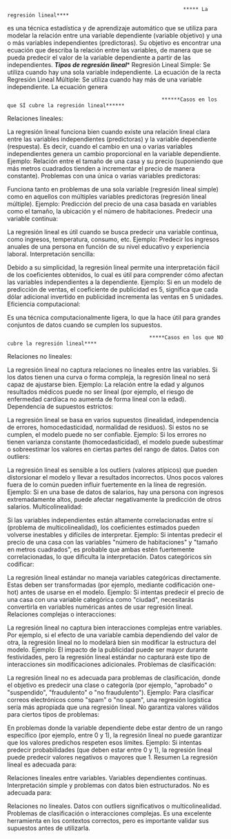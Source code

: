                                                              ***** La regresión lineal****
es una técnica estadística y de aprendizaje automático que se utiliza para modelar la relación entre una variable dependiente (variable objetivo) y una o más variables independientes (predictoras). Su objetivo es encontrar una ecuación que describa la relación entre las variables, de manera que se pueda predecir el valor de la variable dependiente a partir de las independientes.
                                                              *******Tipos de regresión lineal********
 Regresión Lineal Simple: Se utiliza cuando hay una sola variable independiente. La ecuación de la recta
 Regresión Lineal Múltiple: Se utiliza cuando hay más de una variable independiente. La ecuación genera

                                                       
                                                      ******Casos en los que SÍ cubre la regresión lineal******
Relaciones lineales:

La regresión lineal funciona bien cuando existe una relación lineal clara entre las variables independientes (predictoras) y la variable dependiente (respuesta). Es decir, cuando el cambio en una o varias variables independientes genera un cambio proporcional en la variable dependiente.
Ejemplo: Relación entre el tamaño de una casa y su precio (suponiendo que más metros cuadrados tienden a incrementar el precio de manera constante).
Problemas con una única o varias variables predictoras:

Funciona tanto en problemas de una sola variable (regresión lineal simple) como en aquellos con múltiples variables predictoras (regresión lineal múltiple).
Ejemplo: Predicción del precio de una casa basada en variables como el tamaño, la ubicación y el número de habitaciones.
Predecir una variable continua:

La regresión lineal es útil cuando se busca predecir una variable continua, como ingresos, temperatura, consumo, etc.
Ejemplo: Predecir los ingresos anuales de una persona en función de su nivel educativo y experiencia laboral.
Interpretación sencilla:

Debido a su simplicidad, la regresión lineal permite una interpretación fácil de los coeficientes obtenidos, lo cual es útil para comprender cómo afectan las variables independientes a la dependiente.
Ejemplo: Si en un modelo de predicción de ventas, el coeficiente de publicidad es 5, significa que cada dólar adicional invertido en publicidad incrementa las ventas en 5 unidades.
Eficiencia computacional:

Es una técnica computacionalmente ligera, lo que la hace útil para grandes conjuntos de datos cuando se cumplen los supuestos.

                                                  *****Casos en los que NO cubre la regresión lineal****

Relaciones no lineales:

La regresión lineal no captura relaciones no lineales entre las variables. Si los datos tienen una curva o forma compleja, la regresión lineal no será capaz de ajustarse bien.
Ejemplo: La relación entre la edad y algunos resultados médicos puede no ser lineal (por ejemplo, el riesgo de enfermedad cardíaca no aumenta de forma lineal con la edad).
Dependencia de supuestos estrictos:

La regresión lineal se basa en varios supuestos (linealidad, independencia de errores, homocedasticidad, normalidad de residuos). Si estos no se cumplen, el modelo puede no ser confiable.
Ejemplo: Si los errores no tienen varianza constante (homocedasticidad), el modelo puede subestimar o sobreestimar los valores en ciertas partes del rango de datos.
Datos con outliers:

La regresión lineal es sensible a los outliers (valores atípicos) que pueden distorsionar el modelo y llevar a resultados incorrectos. Unos pocos valores fuera de lo común pueden influir fuertemente en la línea de regresión.
Ejemplo: Si en una base de datos de salarios, hay una persona con ingresos extremadamente altos, puede afectar negativamente la predicción de otros salarios.
Multicolinealidad:

Si las variables independientes están altamente correlacionadas entre sí (problema de multicolinealidad), los coeficientes estimados pueden volverse inestables y difíciles de interpretar.
Ejemplo: Si intentas predecir el precio de una casa con las variables "número de habitaciones" y "tamaño en metros cuadrados", es probable que ambas estén fuertemente correlacionadas, lo que dificulta la interpretación.
Datos categóricos sin codificar:

La regresión lineal estándar no maneja variables categóricas directamente. Estas deben ser transformadas (por ejemplo, mediante codificación one-hot) antes de usarse en el modelo.
Ejemplo: Si intentas predecir el precio de una casa con una variable categórica como "ciudad", necesitarás convertirla en variables numéricas antes de usar regresión lineal.
Relaciones complejas o interacciones:

La regresión lineal no captura bien interacciones complejas entre variables. Por ejemplo, si el efecto de una variable cambia dependiendo del valor de otra, la regresión lineal no lo modelará bien sin modificar la estructura del modelo.
Ejemplo: El impacto de la publicidad puede ser mayor durante festividades, pero la regresión lineal estándar no capturará este tipo de interacciones sin modificaciones adicionales.
Problemas de clasificación:

La regresión lineal no es adecuada para problemas de clasificación, donde el objetivo es predecir una clase o categoría (por ejemplo, "aprobado" o "suspendido", "fraudulento" o "no fraudulento").
Ejemplo: Para clasificar correos electrónicos como "spam" o "no spam", una regresión logística sería más apropiada que una regresión lineal.
No garantiza valores válidos para ciertos tipos de problemas:

En problemas donde la variable dependiente debe estar dentro de un rango específico (por ejemplo, entre 0 y 1), la regresión lineal no puede garantizar que los valores predichos respeten esos límites.
Ejemplo: Si intentas predecir probabilidades (que deben estar entre 0 y 1), la regresión lineal puede predecir valores negativos o mayores que 1.
Resumen
La regresión lineal es adecuada para:

Relaciones lineales entre variables.
Variables dependientes continuas.
Interpretación simple y problemas con datos bien estructurados.
No es adecuada para:

Relaciones no lineales.
Datos con outliers significativos o multicolinealidad.
Problemas de clasificación o interacciones complejas.
Es una excelente herramienta en los contextos correctos, pero es importante validar sus supuestos antes de utilizarla.
